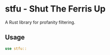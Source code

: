 # stfu - Shut The Ferris Up

A Rust library for profanity filtering.

## Usage

```rust
use stfu::
```